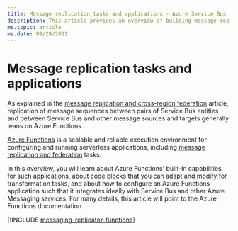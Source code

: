 ```yaml
---
title: Message replication tasks and applications - Azure Service Bus | Microsoft Docs
description: This article provides an overview of building message replication tasks and applications with Azure Functions
ms.topic: article
ms.date: 09/28/2021
---
```


# Message replication tasks and applications

As explained in the [message replication and cross-region federation](service-bus-federation-overview.md) article, replication of message sequences between pairs of Service Bus entities and between Service Bus and other message sources and targets generally leans on Azure Functions.

[Azure Functions](../azure-functions/functions-overview.md) is a scalable and reliable execution environment for configuring and running serverless applications, including [message replication and federation](service-bus-federation-overview.md) tasks.

In this overview, you will learn about Azure Functions' built-in capabilities for such applications, about  code blocks that you can adapt and modify for transformation tasks, and about how to configure an Azure Functions application such that it integrates ideally with Service Bus and other Azure Messaging services. For many details, this article will point to the Azure Functions documentation.

[!INCLUDE [messaging-replicator-functions](../../includes/messaging-replicator-functions.md)]
